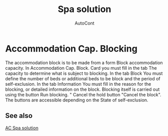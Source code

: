 ﻿---
    title: "Spa solution"
    author: AutoCont
    ms.date: 04/30/2018
    ms.topic: article
    ms.prod: dynamics-nav-2017
    ms.contentlocale: en
    ms.lasthandoff: 04/30/2018
---

# Accommodation Cap. Blocking 

The accommodation block is to be made from a form Block accommodation capacity.
In Accommodation Cap. Block. Card you must fill in the tab The capacity to determine what is subject to blocking.
In the tab Block You must define the number of beds or additional beds to be block and the period of self-exclusion.
In the tab Information You must fill in the reason for the blocking, or detailed information on the block.
Blocking itself is carried out using the button Run blocking. "
Cancel the hold button "Cancel the block".
The buttons are accessible depending on the State of self-exclusion. 



## <a name="see-also"></a>See also
[AC Spa solution](ac-spa-solution.md)